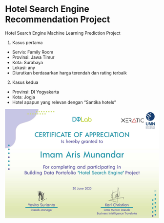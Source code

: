 # Hotel Search Engine Recommendation Project
Hotel Search Engine Machine Learning Prediction Project

1. Kasus pertama
- Servis: Family Room
- Provinsi: Jawa Timur
- Kota: Surabaya
- Lokasi: any
- Diurutkan berdasarkan harga terendah dan rating terbaik
2. Kasus kedua
- Provinsi: DI Yogyakarta
- Kota: Jogja
- Hotel apapun yang relevan dengan “Santika hotels”

![certificate](certificate.jpg)
